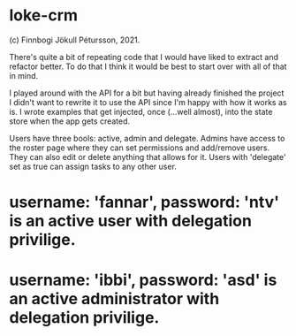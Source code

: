 # loke-crm
(c) Finnbogi Jökull Pétursson, 2021.


<p>There's quite a bit of repeating code that I would have liked to extract and refactor better. To do that I think it would be best to start over with all of that in mind.</p>

<p>I played around with the API for a bit but having already finished the project I didn't want to rewrite it to use the API since I'm happy with how it works as is. I wrote examples that get injected, once (...well almost), into the state store when the app gets created.</p>

<p>Users have three bools: active, admin and delegate. Admins have access to the roster page where they can set permissions and add/remove users. They can also edit or delete anything that allows for it. Users with 'delegate' set as true can assign tasks to any other user.</p>

# username: 'fannar', password: 'ntv' is an active user with delegation privilige.

# username: 'ibbi', password: 'asd' is an active administrator with delegation privilige.